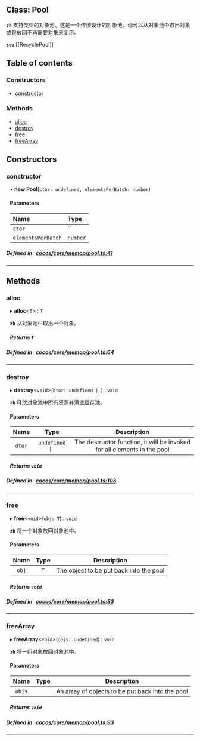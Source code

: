 
## Class: Pool






**`zh`** 支持类型的对象池。这是一个传统设计的对象池，你可以从对象池中取出对象或是放回不再需要对象来复用。



**`see`** [[RecyclePool]]



<div class="table-of-content">
<h2>Table of contents</h2>


### Constructors

- [ constructor](#constructor)

### Methods

- [ alloc](#alloc)
- [ destroy](#destroy)
- [ free](#free)
- [ freeArray](#freeArray)
</div>

## Constructors


### constructor
<div style="margin-left: 10px;">

• **new Pool**(`ctor: undefined, elementsPerBatch: number`)

#### Parameters

| Name | Type |
| :------ | :------ |
| `ctor` | `` |
| `elementsPerBatch` | `number` |
</div>

##### Defined in &nbsp;   [cocos/core/memop/pool.ts:41](https://github.com/cocos-creator/engine/blob/c7bf6b8a9/cocos/core/memop/pool.ts#L41)&nbsp;


---

<!---->
## Methods

### alloc

<div style="margin-left: 10px;">

▸   **alloc**<`T`\> : `T`



**`zh`** 从对象池中取出一个对象。




##### Returns `T`
</div>

##### Defined in &nbsp;   [cocos/core/memop/pool.ts:64](https://github.com/cocos-creator/engine/blob/c7bf6b8a9/cocos/core/memop/pool.ts#L64)&nbsp;
___
### destroy

<div style="margin-left: 10px;">

▸   **destroy**<`void`\>(`dtor: undefined | `) : `void`



**`zh`** 释放对象池中所有资源并清空缓存池。



#### Parameters

| Name | Type | Description |
| :------: | :------: | :------: |
| `dtor` | `undefined \| ` | The destructor function, it will be invoked for all elements in the pool  |


##### Returns `void`
</div>

##### Defined in &nbsp;   [cocos/core/memop/pool.ts:103](https://github.com/cocos-creator/engine/blob/c7bf6b8a9/cocos/core/memop/pool.ts#L103)&nbsp;
___
### free

<div style="margin-left: 10px;">

▸   **free**<`void`\>(`obj: T`) : `void`



**`zh`** 将一个对象放回对象池中。



#### Parameters

| Name | Type | Description |
| :------: | :------: | :------: |
| `obj` | `T` | The object to be put back into the pool  |


##### Returns `void`
</div>

##### Defined in &nbsp;   [cocos/core/memop/pool.ts:83](https://github.com/cocos-creator/engine/blob/c7bf6b8a9/cocos/core/memop/pool.ts#L83)&nbsp;
___
### freeArray

<div style="margin-left: 10px;">

▸   **freeArray**<`void`\>(`objs: undefined`) : `void`



**`zh`** 将一组对象放回对象池中。



#### Parameters

| Name | Type | Description |
| :------: | :------: | :------: |
| `objs` |  | An array of objects to be put back into the pool  |


##### Returns `void`
</div>

##### Defined in &nbsp;   [cocos/core/memop/pool.ts:93](https://github.com/cocos-creator/engine/blob/c7bf6b8a9/cocos/core/memop/pool.ts#L93)&nbsp;
___
<!---->



